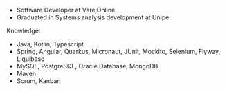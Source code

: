 - Software Developer at VarejOnline 
- Graduated in Systems analysis development at Unipe

Knowledge:
- Java, Kotlin, Typescript
- Spring, Angular, Quarkus, Micronaut, JUnit, Mockito, Selenium, Flyway, Liquibase
- MySQL, PostgreSQL, Oracle Database, MongoDB
- Maven
- Scrum, Kanban
